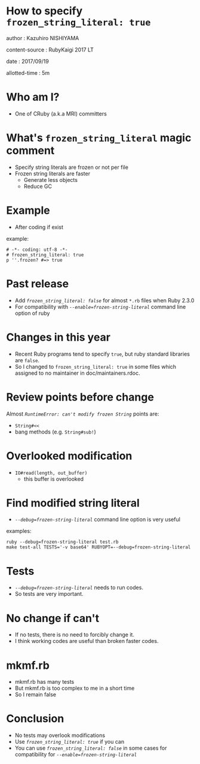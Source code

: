# How to specify `frozen_string_literal: true`

author
:   Kazuhiro NISHIYAMA

content-source
:    RubyKaigi 2017 LT

date
:   2017/09/19

allotted-time
:   5m

# Who am I?

- One of CRuby (a.k.a MRI) committers

# What's `frozen_string_literal` magic comment

- Specify string literals are frozen or not per file
- Frozen string literals are faster
  - Generate less objects
  - Reduce GC

# Example

- After coding if exist

example:

    # -*- coding: utf-8 -*-
    # frozen_string_literal: true
    p ''.frozen? #=> true

# Past release

- Add *`frozen_string_literal: false`* for almost `*.rb` files when Ruby 2.3.0
- For compatibility with *`--enable=frozen-string-literal`* command line option of ruby

# Changes in this year

- Recent Ruby programs tend to specify `true`, but ruby standard libraries are `false`.
- So I changed to `frozen_string_literal: true` in some files which assigned to no maintainer in doc/maintainers.rdoc.

# Review points before change

Almost *`RuntimeError: can't modify frozen String`* points are:

- `String#<<`
- bang methods (e.g. `String#sub!`)

# Overlooked modification

- `IO#read(length, out_buffer)`
  - this buffer is overlooked

# Find modified string literal

- *`--debug=frozen-string-literal`* command line option is very useful

examples:

    ruby --debug=frozen-string-literal test.rb
    make test-all TESTS='-v base64' RUBYOPT=--debug=frozen-string-literal

# Tests

- *`--debug=frozen-string-literal`* needs to run codes.
- So tests are very important.

# No change if can't

- If no tests, there is no need to forcibly change it.
- I think working codes are useful than broken faster codes.

# mkmf.rb

- mkmf.rb has many tests
- But mkmf.rb is too complex to me in a short time
- So I remain false

# Conclusion

- No tests may overlook modifications
- Use *`frozen_string_literal: true`* if you can
- You can use *`frozen_string_literal: false`* in some cases for compatibility for *`--enable=frozen-string-literal`*
